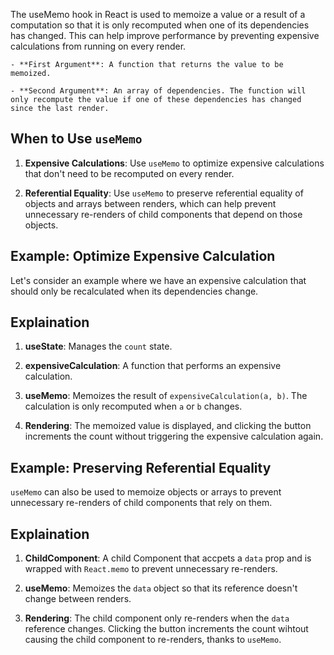 The useMemo hook in React is used to memoize a value or a result of a computation so that it is only recomputed when one of its dependencies has changed. This can help improve performance by preventing expensive calculations from running on every render.

    - **First Argument**: A function that returns the value to be memoized.

    - **Second Argument**: An array of dependencies. The function will only recompute the value if one of these dependencies has changed since the last render.

## When to Use `useMemo`

1. **Expensive Calculations**: Use `useMemo` to optimize expensive calculations that don't need to be recomputed on every render.

2. **Referential Equality**: Use `useMemo` to preserve referential equality of objects and arrays between renders, which can help prevent unnecessary re-renders of child components that depend on those objects.

## Example: Optimize Expensive Calculation
Let's consider an example where we have an expensive calculation that should only be recalculated when its dependencies change.

## Explaination

1. **useState**: Manages the `count` state.

2. **expensiveCalculation**: A function that performs an expensive calculation.

3. **useMemo**: Memoizes the result of `expensiveCalculation(a, b)`. The calculation is only recomputed when `a` or `b` changes.

4. **Rendering**: The memoized value is displayed, and clicking the button increments the count without triggering the expensive calculation again.

## Example: Preserving Referential Equality
`useMemo` can also be used to memoize objects or arrays to prevent unnecessary re-renders of child components that rely on them.

## Explaination

1. **ChildComponent**: A child Component that accpets a `data` prop and is wrapped with `React.memo` to prevent unnecessary re-renders.

2. **useMemo**: Memoizes the `data` object so that its reference doesn't change between renders.

3. **Rendering**: The child component only re-renders when the `data` reference changes. Clicking the button increments the count wihtout causing the child component to re-renders, thanks to `useMemo`.